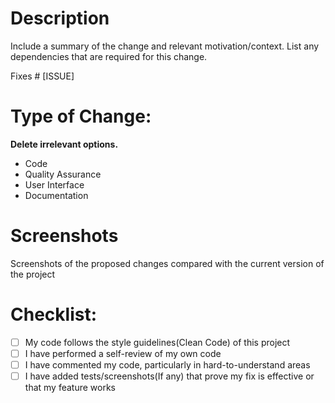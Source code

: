 # Description
Include a summary of the change and relevant motivation/context. List any dependencies that are required for this change.

Fixes # [ISSUE]

# Type of Change:
**Delete irrelevant options.**

- Code
- Quality Assurance
- User Interface
- Documentation


# Screenshots
Screenshots of the proposed changes compared with the current version of the project

# Checklist:

- [ ] My code follows the style guidelines(Clean Code) of this project
- [ ] I have performed a self-review of my own code
- [ ] I have commented my code, particularly in hard-to-understand areas
- [ ] I have added tests/screenshots(If any) that prove my fix is effective or that my feature works